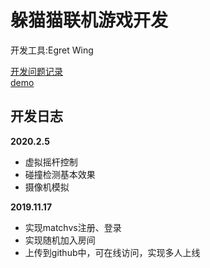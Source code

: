# 躲猫猫联机游戏开发

开发工具:Egret Wing


[开发问题记录](https://github.com/xihahah/Notes/blob/master/egret.md)  
[demo](https://xihahah.github.io/egretTest/)


## 开发日志
**2020.2.5**

- 虚拟摇杆控制
- 碰撞检测基本效果
- 摄像机模拟

**2019.11.17**

- 实现matchvs注册、登录
- 实现随机加入房间
- 上传到github中，可在线访问，实现多人上线
